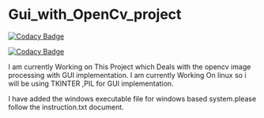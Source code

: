 # Gui_with_OpenCv_project
[![Codacy Badge](https://api.codacy.com/project/badge/Grade/9f806e75e75a44b3aab4f2fea1f6773a)](https://www.codacy.com/app/vshantam/Gui_with_OpenCv_project1?utm_source=github.com&amp;utm_medium=referral&amp;utm_content=vshantam/Gui_with_OpenCv_project1&amp;utm_campaign=Badge_Grade)


[![Codacy Badge](https://api.codacy.com/project/badge/Grade/9f806e75e75a44b3aab4f2fea1f6773a)](https://www.codacy.com/app/vshantam/Gui_with_OpenCv_project1?utm_source=github.com&utm_medium=referral&utm_content=vshantam/Gui_with_OpenCv_project1&utm_campaign=badger)

I am currently Working on This Project which Deals with the opencv image processing with GUI implementation.
I am currently Working On linux so i will be using TKINTER ,PIL for GUI implementation.

I have added the windows executable file for windows based system.please follow the instruction.txt document.

